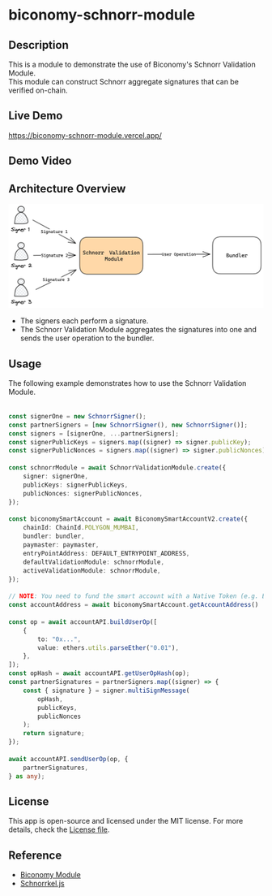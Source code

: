 # biconomy-schnorr-module

## Description

This is a module to demonstrate the use of Biconomy's Schnorr Validation Module.<br>
This module can construct Schnorr aggregate signatures that can be verified on-chain.

## Live Demo

https://biconomy-schnorr-module.vercel.app/

## Demo Video

## Architecture Overview

<img src="docs/assets/overview.png"  />

* The signers each perform a signature.
* The Schnorr Validation Module aggregates the signatures into one and sends the user operation to the bundler.

## Usage

The following example demonstrates how to use the Schnorr Validation Module.

```typescript

const signerOne = new SchnorrSigner();
const partnerSigners = [new SchnorrSigner(), new SchnorrSigner()];
const signers = [signerOne, ...partnerSigners];
const signerPublicKeys = signers.map((signer) => signer.publicKey);
const signerPublicNonces = signers.map((signer) => signer.publicNonces);

const schnorrModule = await SchnorrValidationModule.create({
    signer: signerOne,
    publicKeys: signerPublicKeys,
    publicNonces: signerPublicNonces,
});

const biconomySmartAccount = await BiconomySmartAccountV2.create({
    chainId: ChainId.POLYGON_MUMBAI,
    bundler: bundler,
    paymaster: paymaster,
    entryPointAddress: DEFAULT_ENTRYPOINT_ADDRESS,
    defaultValidationModule: schnorrModule,
    activeValidationModule: schnorrModule,
});

// NOTE: You need to fund the smart account with a Native Token (e.g. ETH, MATIC, etc.) before you can use it.
const accountAddress = await biconomySmartAccount.getAccountAddress()

const op = await accountAPI.buildUserOp([
    {
        to: "0x...",
        value: ethers.utils.parseEther("0.01"),
    },
]);
const opHash = await accountAPI.getUserOpHash(op);
const partnerSignatures = partnerSigners.map((signer) => {
    const { signature } = signer.multiSignMessage(
        opHash,
        publicKeys,
        publicNonces
    );
    return signature;
});

await accountAPI.sendUserOp(op, {
    partnerSignatures,
} as any);
```

## License

This app is open-source and licensed under the MIT license. For more details, check the [License file](LICENSE).


## Reference

* [Biconomy Module](https://docs.biconomy.io/category/modules)
* [Schnorrkel.js](https://hackmd.io/@0xbobby/rkIGEBVb2)

